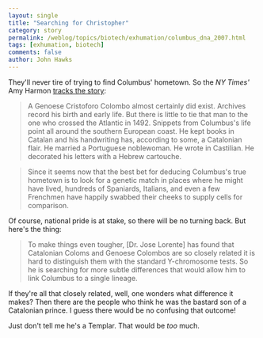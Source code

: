 ```yaml
---
layout: single 
title: "Searching for Christopher" 
category: story
permalink: /weblog/topics/biotech/exhumation/columbus_dna_2007.html
tags: [exhumation, biotech] 
comments: false 
author: John Hawks 
---
```



<p>
They'll never tire of trying to find Columbus' hometown. So the <i>NY Times'</i> Amy Harmon <a href="http://www.nytimes.com/2007/10/08/us/08columbus.html">tracks the story</a>: 
</p>

<blockquote>A Genoese Cristoforo Colombo almost certainly did exist. Archives record his birth and early life. But there is little to tie that man to the one who crossed the Atlantic in 1492. Snippets from Columbus's life point all around the southern European coast. He kept books in Catalan and his handwriting has, according to some, a Catalonian flair. He married a Portuguese noblewoman. He wrote in Castilian. He decorated his letters with a Hebrew cartouche.</blockquote>

<blockquote>Since it seems now that the best bet for deducing Columbus's true hometown is to look for a genetic match in places where he might have lived, hundreds of Spaniards, Italians, and even a few Frenchmen have happily swabbed their cheeks to supply cells for comparison.</blockquote>

<p>
Of course, national pride is at stake, so there will be no turning back. But here's the thing: 
</p>

<blockquote>To make things even tougher, [Dr. Jose Lorente] has found that Catalonian Coloms and Genoese Colombos are so closely related it is hard to distinguish them with the standard Y-chromosome tests. So he is searching for more subtle differences that would allow him to link Columbus to a single lineage.</blockquote>

<p>
If they're all that closely related, well, one wonders what difference it makes? Then there are the people who think he was the bastard son of a Catalonian prince. I guess there would be no confusing that outcome!
</p>

<p>
Just don't tell me he's a Templar. That would be <i>too</i> much. 
</p>


